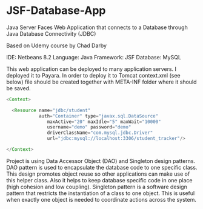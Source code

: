 # JSF-Database-App

Java Server Faces Web Application that connects to a Database through Java Database Connectivity (JDBC) 

Based on Udemy course by Chad Darby

IDE: Netbeans 8.2
Language: Java
Framework: JSF
Database: MySQL

This web application can be deployed to many application servers. I deployed it to Payara. In order to deploy it to Tomcat context.xml (see below) file should be created together with META-INF folder where it should be saved.
```Java
<Context>

  <Resource name="jdbc/student" 
  			auth="Container" type="javax.sql.DataSource"
               maxActive="20" maxIdle="5" maxWait="10000"
               username="demo" password="demo" 
               driverClassName="com.mysql.jdbc.Driver"
               url="jdbc:mysql://localhost:3306/student_tracker"/>

</Context>
```

Project is using Data Accessor Object (DAO) and Singleton design patterns. DAO pattern is used to encapsulate the database code to one specific class. This design promotes object reuse so other applications can make use of this helper class. Also it helps to keep database specific code in one place (high cohesion and low coupling). Singleton pattern is a software design pattern that restricts the instantiation of a class to one object. This is useful when exactly one object is needed to coordinate actions across the system.
